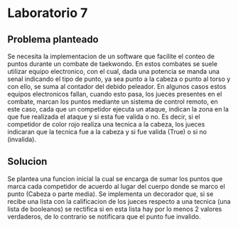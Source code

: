 # Laboratorio 7
## Problema planteado

Se necesita la implementacion de un software que facilite el conteo de puntos durante un combate de taekwondo. En estos combates se suele utilizar equipo electronico, con el cual, dada una potencia se manda una senal indicando el tipo de punto, ya sea punto a la cabeza o punto al torso y con ello, se suma al contador del debido peleador. En algunos casos estos equipos electronicos fallan, cuando esto pasa, los jueces presentes en el combate, marcan los puntos mediante un sistema de control remoto, en este caso, cada que un competidor ejecuta un ataque, indican la zona en la que fue realizada el ataque y si esta fue valida o no. Es decir, si el competidor de color rojo realiza una tecnica a la cabeza, los jueces indicaran que la tecnica fue a la cabeza y si fue valida (True) o si no (invalida).

## Solucion
Se plantea una funcion inicial la cual se encarga de sumar los puntos que marca cada competidor de acuerdo al lugar del cuerpo donde se marco el punto (Cabeza o parte media). Se implementa un decorador que, si se recibe una lista con la calificacion de los jueces respecto a una tecnica (una lista de booleanos) se rectifica si en esta lista hay por lo menos 2 valores verdaderos, de lo contrario se notificara que el punto fue invalido.
